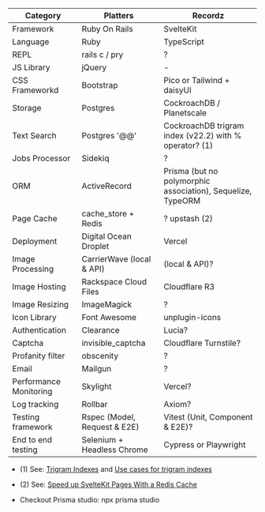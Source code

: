 | Category | Platters | Recordz
|----------|----------|--------
| Framework | Ruby On Rails | SvelteKit
| Language | Ruby | TypeScript
| REPL | rails c / pry | ?
| JS Library | jQuery | -
| CSS Frameworkd | Bootstrap | Pico or Tailwind + daisyUI
| Storage | Postgres | CockroachDB / Planetscale
| Text Search | Postgres '@@' | CockroachDB trigram index (v22.2) with % operator? (1)
| Jobs Processor | Sidekiq | ?
| ORM | ActiveRecord | Prisma (but no polymorphic association), Sequelize, TypeORM
| Page Cache | cache_store + Redis | ? upstash (2)
| Deployment | Digital Ocean Droplet | Vercel
| Image Processing | CarrierWave (local & API) | (local & API)?
| Image Hosting | Rackspace Cloud Files | Cloudflare R3
| Image Resizing | ImageMagick | ?
| Icon Library | Font Awesome | unplugin-icons
| Authentication | Clearance | Lucia?
| Captcha | invisible_captcha | Cloudflare Turnstile?
| Profanity filter | obscenity | ?
| Email | Mailgun | ?
| Performance Monitoring | Skylight | Vercel?
| Log tracking | Rollbar | Axiom?
| Testing framework | Rspec (Model, Request & E2E) | Vitest (Unit, Component & E2E)?
| End to end testing | Selenium + Headless Chrome | Cypress or Playwright

- (1) See: [Trigram Indexes](https://www.cockroachlabs.com/docs/stable/trigram-indexes.html) and [Use cases for trigram indexes](https://www.cockroachlabs.com/blog/use-cases-trigram-indexes)
- (2) See: [Speed up SvelteKit Pages With a Redis Cache](https://www.captaincodeman.com/speed-up-sveltekit-pages-with-a-redis-cache)

- Checkout Prisma studio: npx prisma studio

